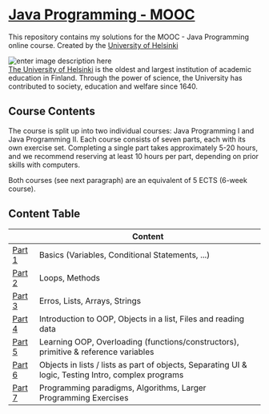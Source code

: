 # [Java Programming - MOOC](https://java-programming.mooc.fi/)

This repository contains my solutions for the MOOC - Java Programming online course.
Created by the [University of Helsinki](https://java-programming.mooc.fi)  

   ![enter image description here](https://buildingai.elementsofai.com/illustrations/logos/university-logo.svg)  
[The University of Helsinki](https://www.helsinki.fi/) is the oldest and largest institution of academic education in Finland. Through the power of science, the University has contributed to society, education and welfare since 1640.

  

## Course Contents

The course is split up into two individual courses: Java Programming I and Java Programming II. Each course consists of seven parts, each with its own exercise set. Completing a single part takes approximately 5-20 hours, and we recommend reserving at least 10 hours per part, depending on prior skills with computers.

Both courses (see next paragraph) are an equivalent of 5 ECTS (6-week course).

  

## Content Table

|                                                   | Content                                                      |
| ------------------------------------------------- | ------------------------------------------------------------ |
| [Part 1](https://java-programming.mooc.fi/part-1) | Basics (Variables, Conditional Statements, ...)              |
| [Part 2](https://java-programming.mooc.fi/part-2) | Loops, Methods                                               |
| [Part 3](https://java-programming.mooc.fi/part-3) | Erros, Lists, Arrays, Strings                                |
| [Part 4](https://java-programming.mooc.fi/part-4) | Introduction to OOP, Objects in a list, Files and reading data |
| [Part 5](https://java-programming.mooc.fi/part-5) | Learning OOP, Overloading (functions/constructors), primitive & reference variables |
| [Part 6](https://java-programming.mooc.fi/part-6) | Objects in lists / lists as part of objects, Separating UI & logic, Testing Intro, complex programs |
| [Part 7](https://java-programming.mooc.fi/part-7) | Programming paradigms, Algorithms, Larger Programming Exercises |


